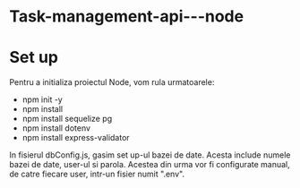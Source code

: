 # Task-management-api---node

# Set up
Pentru a initializa proiectul Node, vom rula urmatoarele: 
* npm init -y
* npm install
* npm install sequelize pg
* npm install dotenv
* npm install express-validator


In fisierul dbConfig.js, gasim set up-ul bazei de date. Acesta include numele bazei de date, user-ul si parola. Acestea din urma vor fi configurate manual, de catre fiecare user, intr-un fisier numit ".env".
